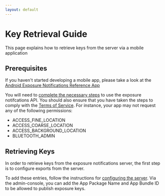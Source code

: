 ```yaml
---
layout: default
---
```


# Key Retrieval Guide

This page explains how to retrieve keys from the server via a mobile application

## Prerequisites

If you haven't started developing a mobile app, please take a look at the
[Android Exposure Notifications Reference App](https://github.com/google/exposure-notifications-android)

You will need to
[complete the necessary steps](https://support.google.com/googleplay/android-developer/contact/expo_notif_api)
to use the exposure notifcations API. You should also ensure that you have
taken the steps to comply with the
[Terms of Service](https://blog.google/documents/72/Exposure_Notifications_Service_Additional_Terms.pdf).
For instance, your app may not request any of the following permissions:
  * ACCESS_FINE_LOCATION
  * ACCESS_COARSE_LOCATION
  * ACCESS_BACKGROUND_LOCATION
  * BLUETOOTH_ADMIN

## Retrieving Keys

In order to retrieve keys from the exposure notifications server, the first
step is to configure exports from the server.

To add these entries, follow the instructions for
[configuring the server](/getting-started/deploying#configuring-the-server).
Via the admin-console, you can add the App Package Name and App Bundle ID to
be allowed to publish exposure keys.

